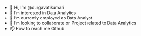 - 👋 Hi, I’m @durgavatikumari
- 👀 I’m interested in Data Analytics
- 🌱 I’m currently employed as Data Analyst
- 💞️ I’m looking to collaborate on Project related to Data Analytics
- 📫 How to reach me Github

<!---
durgavatikumari/durgavatikumari is a ✨ special ✨ repository because its `README.md` (this file) appears on your GitHub profile.
You can click the Preview link to take a look at your changes.
--->
